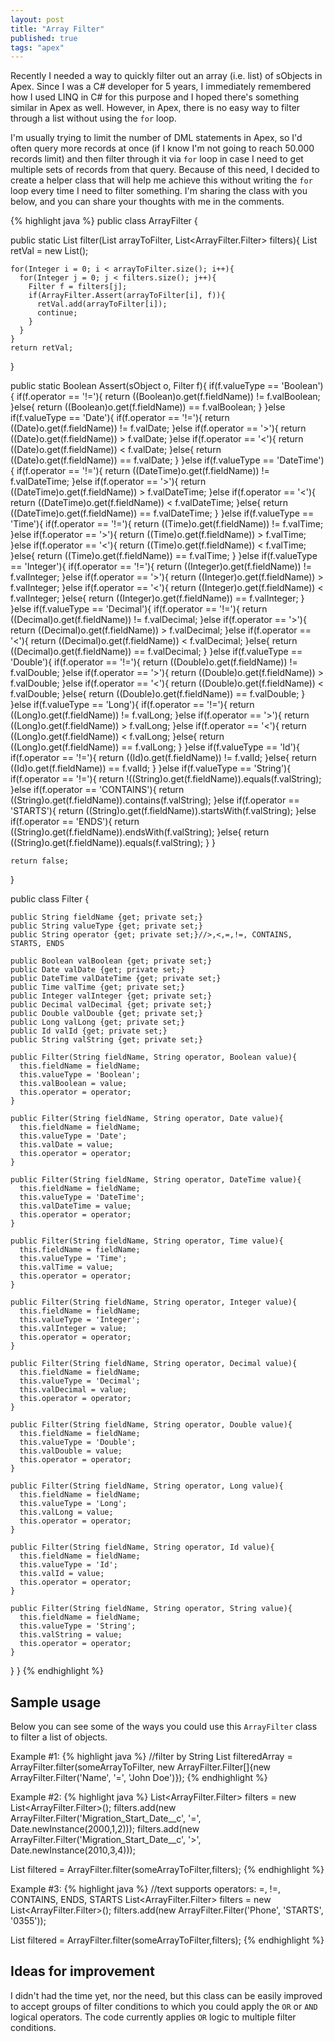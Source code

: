 ```yaml
---
layout: post
title: "Array Filter"
published: true
tags: "apex"
---
```


Recently I needed a way to quickly filter out an array (i.e. list) of sObjects in Apex. Since I was a C# developer for 5 years, I immediately remembered how I used LINQ in C# for this purpose and I hoped there's something similar in Apex as well. However, in Apex, there is no easy way to filter through a list without using the `for` loop.

I'm usually trying to limit the number of DML statements in Apex, so I'd often query more records at once (if I know I'm not going to reach 50.000 records limit) and then filter through it via `for` loop in case I need to get multiple sets of records from that query. Because of this need, I decided to create a helper class that will help me achieve this without writing the `for` loop every time I need to filter something. I'm sharing the class with you below, and you can share your thoughts with me in the comments.

{% highlight java %}
public class ArrayFilter {

  public static List<sObject> filter(List<sObject> arrayToFilter, List<ArrayFilter.Filter> filters){
    List<sObject> retVal = new List<sObject>();

    for(Integer i = 0; i < arrayToFilter.size(); i++){
      for(Integer j = 0; j < filters.size(); j++){
        Filter f = filters[j];
        if(ArrayFilter.Assert(arrayToFilter[i], f)){
          retVal.add(arrayToFilter[i]);
          continue;
        }
      }
    }
    return retVal;
  }

  public static Boolean Assert(sObject o, Filter f){
    if(f.valueType == 'Boolean'){
      if(f.operator == '!='){
        return ((Boolean)o.get(f.fieldName)) != f.valBoolean;
      }else{
        return ((Boolean)o.get(f.fieldName)) == f.valBoolean;
      }
    }else if(f.valueType == 'Date'){
      if(f.operator == '!='){
        return ((Date)o.get(f.fieldName)) != f.valDate;
      }else if(f.operator == '>'){
        return ((Date)o.get(f.fieldName)) > f.valDate;
      }else if(f.operator == '<'){
        return ((Date)o.get(f.fieldName)) < f.valDate;
      }else{
        return ((Date)o.get(f.fieldName)) == f.valDate;
      }
    }else if(f.valueType == 'DateTime'){
      if(f.operator == '!='){
        return ((DateTime)o.get(f.fieldName)) != f.valDateTime;
      }else if(f.operator == '>'){
        return ((DateTime)o.get(f.fieldName)) > f.valDateTime;
      }else if(f.operator == '<'){
        return ((DateTime)o.get(f.fieldName)) < f.valDateTime;
      }else{
        return ((DateTime)o.get(f.fieldName)) == f.valDateTime;
      }
    }else if(f.valueType == 'Time'){
      if(f.operator == '!='){
        return ((Time)o.get(f.fieldName)) != f.valTime;
      }else if(f.operator == '>'){
        return ((Time)o.get(f.fieldName)) > f.valTime;
      }else if(f.operator == '<'){
        return ((Time)o.get(f.fieldName)) < f.valTime;
      }else{
        return ((Time)o.get(f.fieldName)) == f.valTime;
      }
    }else if(f.valueType == 'Integer'){
      if(f.operator == '!='){
        return ((Integer)o.get(f.fieldName)) != f.valInteger;
      }else if(f.operator == '>'){
        return ((Integer)o.get(f.fieldName)) > f.valInteger;
      }else if(f.operator == '<'){
        return ((Integer)o.get(f.fieldName)) < f.valInteger;
      }else{
        return ((Integer)o.get(f.fieldName)) == f.valInteger;
      }
    }else if(f.valueType == 'Decimal'){
      if(f.operator == '!='){
        return ((Decimal)o.get(f.fieldName)) != f.valDecimal;
      }else if(f.operator == '>'){
        return ((Decimal)o.get(f.fieldName)) > f.valDecimal;
      }else if(f.operator == '<'){
        return ((Decimal)o.get(f.fieldName)) < f.valDecimal;
      }else{
        return ((Decimal)o.get(f.fieldName)) == f.valDecimal;
      }
    }else if(f.valueType == 'Double'){
      if(f.operator == '!='){
        return ((Double)o.get(f.fieldName)) != f.valDouble;
      }else if(f.operator == '>'){
        return ((Double)o.get(f.fieldName)) > f.valDouble;
      }else if(f.operator == '<'){
        return ((Double)o.get(f.fieldName)) < f.valDouble;
      }else{
        return ((Double)o.get(f.fieldName)) == f.valDouble;
      }
    }else if(f.valueType == 'Long'){
      if(f.operator == '!='){
        return ((Long)o.get(f.fieldName)) != f.valLong;
      }else if(f.operator == '>'){
        return ((Long)o.get(f.fieldName)) > f.valLong;
      }else if(f.operator == '<'){
        return ((Long)o.get(f.fieldName)) < f.valLong;
      }else{
        return ((Long)o.get(f.fieldName)) == f.valLong;
      }
    }else if(f.valueType == 'Id'){
      if(f.operator == '!='){
        return ((Id)o.get(f.fieldName)) != f.valId;
      }else{
        return ((Id)o.get(f.fieldName)) == f.valId;
      }
    }else if(f.valueType == 'String'){
      if(f.operator == '!='){
        return !((String)o.get(f.fieldName)).equals(f.valString);
      }else if(f.operator == 'CONTAINS'){
        return ((String)o.get(f.fieldName)).contains(f.valString);
      }else if(f.operator == 'STARTS'){
        return ((String)o.get(f.fieldName)).startsWith(f.valString);
      }else if(f.operator == 'ENDS'){
        return ((String)o.get(f.fieldName)).endsWith(f.valString);
      }else{
        return ((String)o.get(f.fieldName)).equals(f.valString);
      }
    }

    return false;
  }

  public class Filter {

    public String fieldName {get; private set;}
    public String valueType {get; private set;}
    public String operator {get; private set;}//>,<,=,!=, CONTAINS, STARTS, ENDS

    public Boolean valBoolean {get; private set;}
    public Date valDate {get; private set;}
    public DateTime valDateTime {get; private set;}
    public Time valTime {get; private set;}
    public Integer valInteger {get; private set;}
    public Decimal valDecimal {get; private set;}
    public Double valDouble {get; private set;}
    public Long valLong {get; private set;}
    public Id valId {get; private set;}
    public String valString {get; private set;}

    public Filter(String fieldName, String operator, Boolean value){
      this.fieldName = fieldName;
      this.valueType = 'Boolean';
      this.valBoolean = value;
      this.operator = operator;
    }

    public Filter(String fieldName, String operator, Date value){
      this.fieldName = fieldName;
      this.valueType = 'Date';
      this.valDate = value;
      this.operator = operator;
    }

    public Filter(String fieldName, String operator, DateTime value){
      this.fieldName = fieldName;
      this.valueType = 'DateTime';
      this.valDateTime = value;
      this.operator = operator;
    }

    public Filter(String fieldName, String operator, Time value){
      this.fieldName = fieldName;
      this.valueType = 'Time';
      this.valTime = value;
      this.operator = operator;
    }

    public Filter(String fieldName, String operator, Integer value){
      this.fieldName = fieldName;
      this.valueType = 'Integer';
      this.valInteger = value;
      this.operator = operator;
    }

    public Filter(String fieldName, String operator, Decimal value){
      this.fieldName = fieldName;
      this.valueType = 'Decimal';
      this.valDecimal = value;
      this.operator = operator;
    }

    public Filter(String fieldName, String operator, Double value){
      this.fieldName = fieldName;
      this.valueType = 'Double';
      this.valDouble = value;
      this.operator = operator;
    }

    public Filter(String fieldName, String operator, Long value){
      this.fieldName = fieldName;
      this.valueType = 'Long';
      this.valLong = value;
      this.operator = operator;
    }

    public Filter(String fieldName, String operator, Id value){
      this.fieldName = fieldName;
      this.valueType = 'Id';
      this.valId = value;
      this.operator = operator;
    }

    public Filter(String fieldName, String operator, String value){
      this.fieldName = fieldName;
      this.valueType = 'String';
      this.valString = value;
      this.operator = operator;
    }

  }
}
{% endhighlight %}

## Sample usage

Below you can see some of the ways you could use this `ArrayFilter` class to filter a list of objects.

Example #1:
{% highlight java %}
//filter by String
List<sObject> filteredArray = ArrayFilter.filter(someArrayToFilter, new ArrayFilter.Filter[]{new ArrayFilter.Filter('Name', '=', 'John Doe')});
{% endhighlight %}

Example #2:
{% highlight java %}
List<ArrayFilter.Filter> filters = new List<ArrayFilter.Filter>();
filters.add(new ArrayFilter.Filter('Migration_Start_Date__c', '=', Date.newInstance(2000,1,2)));
filters.add(new ArrayFilter.Filter('Migration_Start_Date__c', '>', Date.newInstance(2010,3,4)));

List<Account> filtered = ArrayFilter.filter(someArrayToFilter,filters);
{% endhighlight %}

Example #3:
{% highlight java %}
//text supports operators: =, !=, CONTAINS, ENDS, STARTS
List<ArrayFilter.Filter> filters = new List<ArrayFilter.Filter>();
filters.add(new ArrayFilter.Filter('Phone', 'STARTS',  '0355'));

List<Account> filtered = ArrayFilter.filter(someArrayToFilter,filters);
{% endhighlight %}

## Ideas for improvement

I didn't had the time yet, nor the need, but this class can be easily improved to accept groups of filter conditions to which you could apply the `OR` or `AND` logical operators. The code currently applies `OR` logic to multiple filter conditions.
